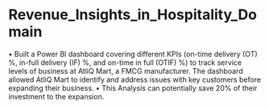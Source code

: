 # Revenue_Insights_in_Hospitality_Domain

• Built a Power BI dashboard covering different KPIs (on-time delivery (OT) %, in-full delivery (IF) %, and on-time 
in full (OTIF) %) to track service levels of business at AtliQ Mart, a FMCG manufacturer. The dashboard allowed 
AtliQ Mart to identify and address issues with key customers before expanding their business.
• This Analysis can potentially save 20% of their investment to the expansion.
